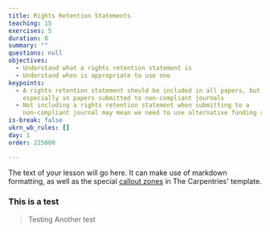 ```yaml
---
title: Rights Retention Statements
teaching: 15
exercises: 5
duration: 0
summary: ""
questions: null
objectives:
  - Understand what a rights retention statement is
  - Understand when is appropriate to use one
keypoints:
  - A rights retention statement should be included in all papers, but
    especially in papers submitted to non-compliant journals
  - Not including a rights retention statement when submitting to a
    non-compliant journal may mean we need to use alternative funding sources
is-break: false
ukrn_wb_rules: []
day: 1
order: 225000

---
```

The text of your lesson will go here.
It can make use of markdown formatting, as well as the special [callout zones](https://ukrn-open-research.github.io/ukrn-wb-lesson-templates/text-lesson/index.html#examples) in The Carpentries' template.

### This is a test

>Testing
Another test